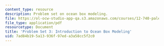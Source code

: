 ```yaml
---
content_type: resource
description: Problem set on ocean box modeling.
file: https://ol-ocw-studio-app-qa.s3.amazonaws.com/courses/12-740-paleoceanography-spring-2008/7ad84b195a13936f97eda3a58cc5f2c0_problemset3.pdf
file_type: application/pdf
resourcetype: Document
title: 'Problem Set 3: Introduction to Ocean Box Modeling'
uid: 7ad84b19-5a13-936f-97ed-a3a58cc5f2c0
---
```

